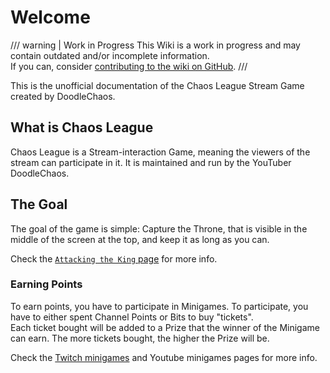 # Welcome

/// warning | Work in Progress
This Wiki is a work in progress and may contain outdated and/or incomplete information.  
If you can, consider [contributing to the wiki on GitHub][repo].
///

This is the unofficial documentation of the Chaos League Stream Game created by DoodleChaos.

## What is Chaos League

Chaos League is a Stream-interaction Game, meaning the viewers of the stream can participate in it. It is maintained and run by the YouTuber DoodleChaos.

## The Goal

The goal of the game is simple: Capture the Throne, that is visible in the middle of the screen at the top, and keep it as long as you can.

Check the [`Attacking the King` page][attacking-the-king] for more info.

### Earning Points

To earn points, you have to participate in Minigames. To participate, you have to either spent Channel Points or Bits to buy "tickets".  
Each ticket bought will be added to a Prize that the winner of the Minigame can earn. The more tickets bought, the higher the Prize will be.

Check the [Twitch minigames][twitch-minigames] and Youtube minigames pages for more info.

[repo]: https://github.com/chaosleaguewiki/chaosleaguewiki.github.io

[attacking-the-king]: mechanics/attacking-the-king.md
[twitch-minigames]: twitch-minigames/index.md